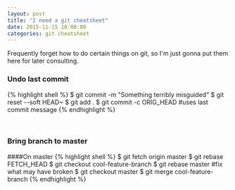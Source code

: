 ```yaml
---
layout: post
title: "I need a git cheatsheet"
date: 2015-11-15 10:00:00
categories: git cheatsheet
---
```


Frequently forget how to do certain things on git, so I'm just gonna put them here for later consulting.

### Undo last commit
{% highlight shell %}
$ git commit -m "Something terribly misguided"
$ git reset --soft HEAD~
$ git add .
$ git commit -c ORIG_HEAD #uses last commit message
{% endhighlight %}

<br />

### Bring branch to master

####On master
{% highlight shell %}
$ git fetch origin master
$ git rebase FETCH_HEAD
$ git checkout cool-feature-branch
$ git rebase master
#fix what may have broken
$ git checkout master
$ git merge cool-feature-branch
{% endhighlight %}
